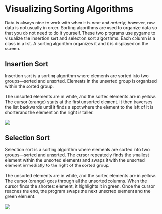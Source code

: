 # Visualizing Sorting Algorithms
Data is always nice to work with when it is neat and orderly; however, raw data is not usually in order. Sorting algorithms are used to organize data so that you do not need to do it yourself. These two programs use pygame to visualize the insertion sort and selection sort algorithms. Each column is a class in a list. A sorting algorithm organizes it and it is displayed on the screen.

## Insertion Sort
Insertion sort is a sorting algorithm where elements are sorted into two groups—sorted and unsorted. Elements in the unsorted group is organized within the sorted group. <br/><br/>
The unsorted elements are in white, and the sorted elements are in yellow. The cursor (orange) starts at the first unsorted element. It then traverses the list backwards until it finds a spot where the element to the left of it is shorterand the element on the right is taller. <br/><br/>
![](images/insertion_sort.GIF)

## Selection Sort 
Selection sort is a sorting algorithm where elements are sorted into two groups—sorted and unsorted. The cursor repeatedly finds the smallest element within the unsorted elements and swaps it with the unsorted element immediatly to the right of the sorted group. <br/><br/>
The unsorted elements are in white, and the sorted elements are in yellow. The cursor (orange) goes through all the unsorted columns. When the cursor finds the shortest element, it highlights it in green. Once the cursor reaches the end, the program swaps the next unsorted element and the green element. <br/><br/>
![](images/selection_sort.GIF)


